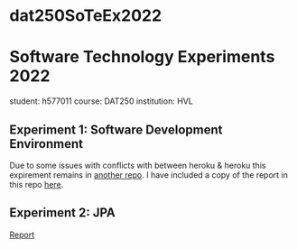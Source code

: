 # dat250SoTeEx2022
# Software Technology Experiments 2022
student: h577011 course: DAT250 institution: HVL

## Experiment 1: Software Development Environment
Due to some issues with conflicts with between heroku & heroku this expirement remains in [another repo](https://github.com/h578011/SoTeExOne). I have included a copy of the report in this repo [here]().

## Experiment 2: JPA
[Report]()
